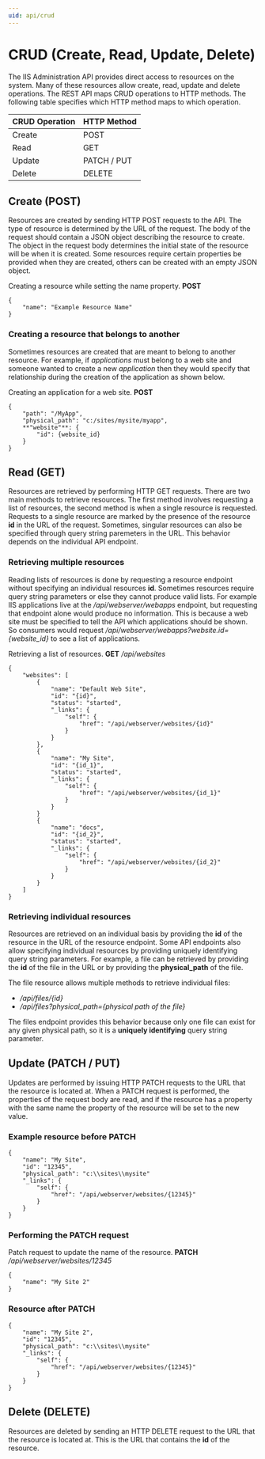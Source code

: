 ```yaml
---
uid: api/crud
---
```


# CRUD (Create, Read, Update, Delete)

The IIS Administration API provides direct access to resources on the system. Many of these resources allow create, read, update and delete operations. The REST API maps CRUD operations to HTTP methods. The following table specifies which HTTP method maps to which operation. 


| CRUD Operation | HTTP Method |
|--------|---------------------|
| Create | POST                |
| Read   | GET                 |
| Update | PATCH / PUT         |
| Delete | DELETE              |

## Create (POST)

Resources are created by sending HTTP POST requests to the API. The type of resource is determined by the URL of the request. The body of the request should contain a JSON object describing the resource to create. The object in the request body determines the initial state of the resource will be when it is created. Some resources require certain properties be provided when they are created, others can be created with an empty JSON object.

Creating a resource while setting the name property. **POST**
```
{
    "name": "Example Resource Name"
}
```

### Creating a resource that belongs to another

Sometimes resources are created that are meant to belong to another resource. For example, if _applications_ must belong to a web site and someone wanted to create a new _application_ then they would specify that relationship during the creation of the application as shown below.

Creating an application for a web site. **POST**
```
{
    "path": "/MyApp",
    "physical_path": "c:/sites/mysite/myapp",
    **"website"**: {
        "id": {website_id}
    }
}
```

## Read (GET)

Resources are retrieved by performing HTTP GET requests. There are two main methods to retrieve resources. The first method involves requesting a list of resources, the second method is when a single resource is requested. Requests to a single resource are marked by the presence of the resource **id** in the URL of the request. Sometimes, singular resources can also be specified through query string paremeters in the URL. This behavior depends on the individual API endpoint.

### Retrieving multiple resources

Reading lists of resources is done by requesting a resource endpoint without specifying an individual resources **id**. Sometimes resources require query string parameters or else they cannot produce valid lists. For example IIS applications live at the _/api/webserver/webapps_ endpoint, but requesting that endpoint alone would produce no information. This is because a web site must be specified to tell the API which applications should be shown. So consumers would request */api/webserver/webapps?website.id={website_id}* to see a list of applications.

Retrieving a list of resources. **GET** _/api/websites_
```
{
    "websites": [
        {
            "name": "Default Web Site",
            "id": "{id}",
            "status": "started",
            "_links": {
                "self": {
                    "href": "/api/webserver/websites/{id}"
                }
            }
        },
        {
            "name": "My Site",
            "id": "{id_1}",
            "status": "started",
            "_links": {
                "self": {
                    "href": "/api/webserver/websites/{id_1}"
                }
            }
        }
        {
            "name": "docs",
            "id": "{id_2}",
            "status": "started",
            "_links": {
                "self": {
                    "href": "/api/webserver/websites/{id_2}"
                }
            }
        }
    ]
}
```

### Retrieving individual resources

Resources are retrieved on an individual basis by providing the **id** of the resource in the URL of the resource endpoint. Some API endpoints also allow specifying individual resources by providing uniquely identifying query string parameters. For example, a file can be retrieved by providing the **id** of the file in the URL or by providing the **physical_path** of the file.

The file resource allows multiple methods to retrieve individual files:
* */api/files/{id}*
* */api/files?physical_path={physical path of the file}*

The files endpoint provides this behavior because only one file can exist for any given physical path, so it is a **uniquely identifying** query string parameter.

## Update (PATCH / PUT)

Updates are performed by issuing HTTP PATCH requests to the URL that the resource is located at. When a PATCH request is performed, the properties of the request body are read, and if the resource has a property with the same name the property of the resource will be set to the new value.

### Example resource before PATCH
```
{
    "name": "My Site",
    "id": "12345",
    "physical_path": "c:\\sites\\mysite"
    "_links": {
        "self": {
            "href": "/api/webserver/websites/{12345}"
        }
    }
}
```

### Performing the PATCH request

Patch request to update the name of the resource. **PATCH** _/api/webserver/websites/12345_
```
{
    "name": "My Site 2"
}
```

### Resource after PATCH
```
{
    "name": "My Site 2",
    "id": "12345",
    "physical_path": "c:\\sites\\mysite"
    "_links": {
        "self": {
            "href": "/api/webserver/websites/{12345}"
        }
    }
}
```

## Delete (DELETE)

Resources are deleted by sending an HTTP DELETE request to the URL that the resource is located at. This is the URL that contains the **id** of the resource.
